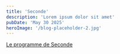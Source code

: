 ```yaml
---
title: 'Seconde'
description: 'Lorem ipsum dolor sit amet'
pubDate: 'May 30 2025'
heroImage: '/blog-placeholder-2.jpg'
---
```


<div class="chapitre">
  <div class="titre">
    <a href="/Seconde/Programme_S">Le programme de Seconde</a>
  </div>
</div>